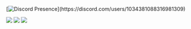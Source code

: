 [![Discord Presence](https://lanyard.cnrad.dev/api/103438108831698130?idleMessage=Not%20doing%20anything.)](https://discord.com/users/1034381088316981309)

![](https://img.shields.io/badge/-HTML-c58545?style=for-the-badge&logo=html5&logoColor=c58545&labelColor=282828)
![](https://img.shields.io/badge/-Python-98b982?style=for-the-badge&logo=python&logoColor=98b982&labelColor=282828)
![](https://img.shields.io/badge/-JAVASCRIPT-yellow?style=for-the-badge&logo=javascript&logoColor=yellow&labelColor=282828)
